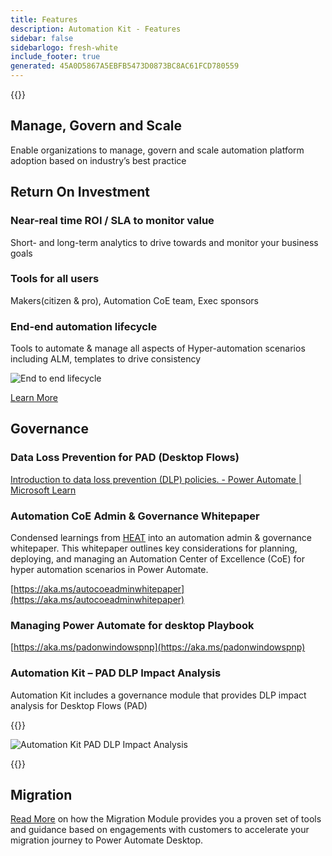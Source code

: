```yaml
---
title: Features
description: Automation Kit - Features
sidebar: false
sidebarlogo: fresh-white
include_footer: true
generated: 45A0D5867A5EBFB5473D0873BC8AC61FCD780559
---
```


{{<toc>}}

## Manage, Govern and Scale

Enable organizations to manage, govern and scale automation platform adoption based on industry’s best practice

## Return On Investment

### Near-real time ROI / SLA to monitor value

Short- and long-term analytics to drive towards and monitor your business goals

### Tools for all users

Makers(citizen & pro), Automation CoE team, Exec sponsors

### End-end automation lifecycle

Tools to automate & manage all aspects of Hyper-automation scenarios including ALM, templates to drive consistency

![End to end lifecycle](/images/illustrations/end-to-end.png)

[Learn More](https://learn.microsoft.com/power-automate/guidance/automation-kit/overview/automation-coe-strategy#automation-lifecycle)

## Governance

### Data Loss Prevention for PAD (Desktop Flows)

[Introduction to data loss prevention (DLP) policies. - Power Automate | Microsoft Learn](https://learn.microsoft.com/power-automate/prevent-data-loss#data-loss-prevention-for-desktop-flows-preview)

### Automation CoE Admin & Governance Whitepaper

Condensed learnings from [HEAT](https://learn.microsoft.com/power-platform/guidance/automation-coe/heat) into an automation admin & governance whitepaper. This whitepaper outlines key considerations for planning, deploying, and managing an Automation Center of Excellence (CoE) for hyper automation scenarios in Power Automate. 

[https://aka.ms/autocoeadminwhitepaper](https://aka.ms/autocoeadminwhitepaper)

### Managing Power Automate for desktop Playbook

[https://aka.ms/padonwindowspnp](https://aka.ms/padonwindowspnp)

### Automation Kit – PAD DLP Impact Analysis

Automation Kit includes a governance module that provides DLP impact analysis for Desktop Flows (PAD)

{{<border>}}

![Automation Kit PAD DLP Impact Analysis](/images/pad-dlp-impact.png)

{{</border>}}




## Migration

[Read More](/en-gb/migration) on how the Migration Module provides you a proven set of tools and guidance based on engagements with customers to accelerate your migration journey to Power Automate Desktop.
